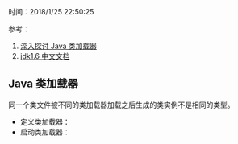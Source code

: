 时间：2018/1/25 22:50:25 

参考：  

1. [深入探讨 Java 类加载器](https://www.ibm.com/developerworks/cn/java/j-lo-classloader/)
2. [jdk1.6 中文文档](http://tool.oschina.net/apidocs/apidoc?api=jdk-zh)

##  Java 类加载器  

同一个类文件被不同的类加载器加载之后生成的类实例不是相同的类型。

* 定义类加载器：
* 启动类加载器：

